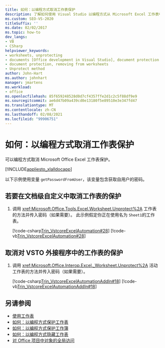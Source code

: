 ```yaml
---
title: 如何：以编程方式取消工作表保护
description: 了解如何使用 Visual Studio 以编程方式从 Microsoft Excel 工作表中移除保护。
ms.custom: SEO-VS-2020
titleSuffix: ''
ms.date: 02/02/2017
ms.topic: how-to
dev_langs:
- VB
- CSharp
helpviewer_keywords:
- worksheets, unprotecting
- documents [Office development in Visual Studio], document protection
- document protection, removing from worksheets
- Unprotect method
author: John-Hart
ms.author: johnhart
manager: jmartens
ms.workload:
- office
ms.openlocfilehash: 85f659248528d0d7cf4357ffe2d1c2c5f88df9e9
ms.sourcegitcommit: ae6d47b09a439cd0e13180f5e89510e3e347fd47
ms.translationtype: MT
ms.contentlocale: zh-CN
ms.lasthandoff: 02/08/2021
ms.locfileid: "99906751"
---
```

# <a name="how-to-programmatically-remove-protection-from-worksheets"></a>如何：以编程方式取消工作表保护
  可以编程方式取消 Microsoft Office Excel 工作表保护。

 [!INCLUDE[appliesto_xlalldocapp](../vsto/includes/appliesto-xlalldocapp-md.md)]

 以下示例使用变量 `getPasswordFromUser`，该变量包含获取自用户的密码。

## <a name="to-unprotect-a-worksheet-in-a-document-level-customization"></a>若要在文档级自定义中取消工作表的保护

1. 调用 <xref:Microsoft.Office.Tools.Excel.Worksheet.Unprotect%2A> 工作表的方法并传入密码（如果需要）。 此示例假定你正在使用名为 `Sheet1`的工作表。

     [!code-csharp[Trin_VstcoreExcelAutomation#28](../vsto/codesnippet/CSharp/Trin_VstcoreExcelAutomationCS/Sheet1.cs#28)]
     [!code-vb[Trin_VstcoreExcelAutomation#28](../vsto/codesnippet/VisualBasic/Trin_VstcoreExcelAutomation/Sheet1.vb#28)]

## <a name="to-unprotect-a-worksheet-in-a-vsto-add-in"></a>取消对 VSTO 外接程序中的工作表的保护

1. 调用 <xref:Microsoft.Office.Interop.Excel._Worksheet.Unprotect%2A> 活动工作表的方法并传入密码（如果需要）。

     [!code-csharp[Trin_VstcoreExcelAutomationAddIn#18](../vsto/codesnippet/CSharp/trin_vstcoreexcelautomationaddin/ThisAddIn.cs#18)]
     [!code-vb[Trin_VstcoreExcelAutomationAddIn#18](../vsto/codesnippet/VisualBasic/trin_vstcoreexcelautomationaddin/ThisAddIn.vb#18)]

## <a name="see-also"></a>另请参阅
- [使用工作表](../vsto/working-with-worksheets.md)
- [如何：以编程方式保护工作表](../vsto/how-to-programmatically-protect-worksheets.md)
- [如何：以编程方式保护工作簿](../vsto/how-to-programmatically-protect-workbooks.md)
- [如何：以编程方式隐藏工作表](../vsto/how-to-programmatically-hide-worksheets.md)
- [对 Office 项目中对象的全局访问](../vsto/global-access-to-objects-in-office-projects.md)
